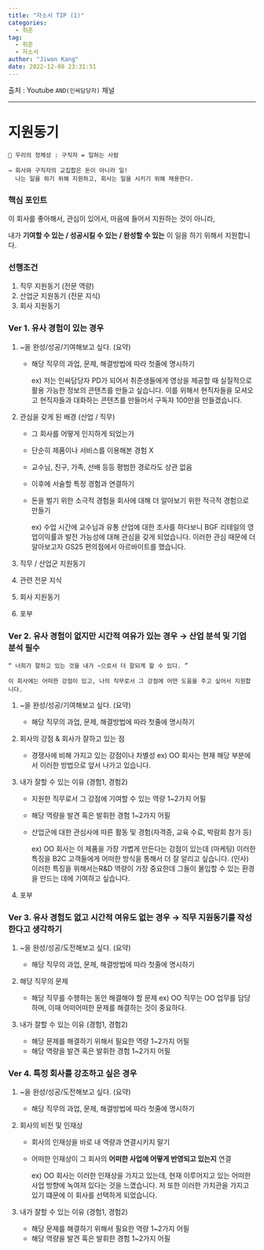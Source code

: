 ```yaml
---
title: "자소서 TIP (1)"
categories:
  - 취준
tag:
  - 취준
  - 자소서
author: "Jiwon Kang"
date: 2022-12-08 23:31:51
---
```


출처 : Youtube `AND(인싸담당자)` 채널

---

# 지원동기

    📌 우리의 정체성 : 구직자 = 일하는 사람

    → 회사와 구직자의 교집합은 돈이 아니라 일!
      나는 일을 하기 위해 지원하고, 회사는 일을 시키기 위해 채용한다.


### 핵심 포인트

이 회사를 좋아해서, 관심이 있어서, 마음에 들어서 지원하는 것이 아니라,

내가 **기여할 수 있는 / 성공시킬 수 있는 / 완성할 수 있는** 이 일을 하기 위해서 지원합니다.

### 선행조건

1. 직무 지원동기 (전문 역량)
2. 산업군 지원동기 (전문 지식)
3. 회사 지원동기

### Ver 1. 유사 경험이 있는 경우

1. ~을 완성/성공/기여해보고 싶다. (요약)
    - 해당 직무의 과업, 문제, 해결방법에 따라 첫줄에 명시하기
    
        ex) 저는 인싸담당자 PD가 되어서 취준생들에게 영상을 제공할 때 실질적으로 활용 가능한 정보의 콘텐츠를 만들고 싶습니다.
        이를 위해서 현직자들을 모셔오고 현직자들과 대화하는 콘텐츠를 만들어서 구독자 100만을 만들겠습니다.
    
2. 관심을 갖게 된 배경 (산업 / 직무)
    - 그 회사를 어떻게 인지하게 되었는가
    - 단순히 제품이나 서비스를 이용해본 경험 X
    - 교수님, 친구, 가족, 선배 등등 평범한 경로라도 상관 없음
    - 이후에 서술할 특정 경험과 연결하기
    - 돈을 벌기 위한 소극적 경험을 회사에 대해 더 알아보기 위한 적극적 경험으로 만들기
    
        ex) 수업 시간에 교수님과 유통 산업에 대한 조사를 하다보니 BGF 리테일의 영업이익률과 발전 가능성에 대해 관심을 갖게 되었습니다.
        이러한 관심 때문에 더 알아보고자 GS25 편의점에서 아르바이트를 했습니다.
    
3. 직무 / 산업군 지원동기

4. 관련 전문 지식

5. 회사 지원동기

6. 포부



### Ver 2. 유사 경험이 없지만 시간적 여유가 있는 경우 → 산업 분석 및 기업 분석 필수

    “ 너희가 잘하고 있는 것을 내가 ~으로서 더 잘되게 할 수 있다. ”

    이 회사에는 어떠한 강점이 있고, 나의 직무로서 그 강점에 어떤 도움을 주고 싶어서 지원합니다.

1. ~을 완성/성공/기여해보고 싶다. (요약)
    - 해당 직무의 과업, 문제, 해결방법에 따라 첫줄에 명시하기

2. 회사의 강점 & 회사가 잘하고 있는 점
    - 경쟁사에 비해 가지고 있는 강점이나 차별성
        ex) OO 회사는 현재 해당 부분에서 이러한 방법으로 앞서 나가고 있습니다.
    
3. 내가 잘할 수 있는 이유 (경험1, 경험2)
    - 지원한 직무로서 그 강점에 기여할 수 있는 역량 1~2가지 어필
    - 해당 역량을 발견 혹은 발휘한 경험 1~2가지 어필
    - 산업군에 대한 관심사에 따른 활동 및 경험(자격증, 교육 수료, 박람회 참가 등)
    
        ex) OO 회사는 이 제품을 가장 가볍게 만든다는 강점이 있는데
        (마케팅) 이러한 특징을 B2C 고객들에게 어떠한 방식을 통해서 더 잘 알리고 싶습니다.
        (인사) 이러한 특징을 위해서는R&D 역량이 가장 중요한데 그들이 몰입할 수 있는 환경을 만드는 데에 기여하고 싶습니다.
    
4. 포부


### Ver 3. 유사 경험도 없고 시간적 여유도 없는 경우 → 직무 지원동기를 작성한다고 생각하기

1. ~을 완성/성공/도전해보고 싶다. (요약)
    - 해당 직무의 과업, 문제, 해결방법에 따라 첫줄에 명시하기

2. 해당 직무의 문제
    - 해당 직무를 수행하는 동안 해결해야 할 문제
        ex) OO 직무는 OO 업무를 담당하며, 이때 어떠어떠한 문제를 해결하는 것이 중요하다.
    
3. 내가 잘할 수 있는 이유 (경험1, 경험2)
    - 해당 문제를 해결하기 위해서 필요한 역량 1~2가지 어필
    - 해당 역량을 발견 혹은 발휘한 경험 1~2가지 어필


### Ver 4. 특정 회사를 강조하고 싶은 경우

1. ~을 완성/성공/도전해보고 싶다. (요약)
    - 해당 직무의 과업, 문제, 해결방법에 따라 첫줄에 명시하기

2. 회사의 비전 및 인재상
    - 회사의 인재상을 바로 내 역량과 연결시키지 말기
    - 어떠한 인재상이 그 회사의 **어떠한 사업에 어떻게 반영되고 있는지** 연결

        ex) OO 회사는 이러한 인재상을 가지고 있는데, 현재 이루어지고 있는 어떠한 사업 방향에 녹여져 있다는 것을 느꼈습니다. 저 또한 이러한 가치관을 가지고 있기 떄문에 이 회사를 선택하게 되었습니다.
    
3. 내가 잘할 수 있는 이유 (경험1, 경험2)
    - 해당 문제를 해결하기 위해서 필요한 역량 1~2가지 어필
    - 해당 역량을 발견 혹은 발휘한 경험 1~2가지 어필

